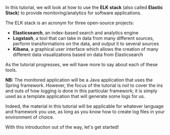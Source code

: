 In this tutorial, we will look at how to use the **ELK stack** (also called **Elastic Stack**) to provide monitoring/analytics for software applications.

The ELK stack is an acronym for three open-source projects:
* **Elasticsearch**, an index-based search and analytics engine
* **Logstash**, a tool that can take in data from many different sources, perform transformations on the data, and output it to several sources
* **Kibana**, a graphical user interface which allows the creation of many different data visualizations based on data from Elasticsearch

As the tutorial progresses, we will have more to say about each of these tools.

**NB:** The monitored application will be a Java application that uses the Spring framework. However, the focus of the tutorial is *not* to cover the ins and outs of how logging is done in this particular framework; it is simply used as a template application that will generate some logs for us.

Indeed, the material in this tutorial will be applicable for whatever language and framework you use, as long as you know how to create log files in your environment of choice.

With this introduction out of the way, let's get started!